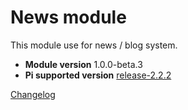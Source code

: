 News module
=================
This module use for news / blog system.

* **Module version** 1.0.0-beta.3
* **Pi supported version** [release-2.2.2](https://github.com/pi-engine/pi/releases)

[Changelog](https://github.com/pi-module/news/blob/master/doc/changelog.txt)